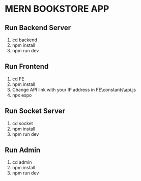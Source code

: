 # MERN BOOKSTORE APP
## Run Backend Server
1. cd backend 
2. npm install
3. npm run dev
## Run Frontend
1. cd FE
2. npm install
3. Change API link with your IP address in FE\constants\api.js
4. npx expo
## Run Socket Server
1. cd socket 
2. npm install
3. npm run dev
## Run Admin
1. cd admin
2. npm install
3. npm run dev
